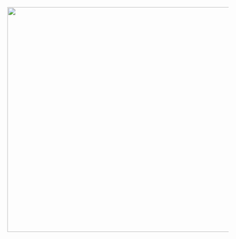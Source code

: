 
<p align="center">
  <img img width="600" height="512" src="https://user-images.githubusercontent.com/34180230/198840468-29b88a6a-42bd-49ff-be8a-f590ac496b7d.png">
</p>
